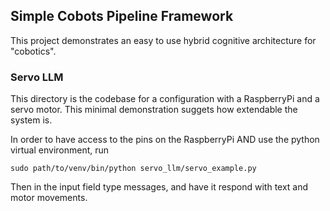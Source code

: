 ## Simple Cobots Pipeline Framework
This project demonstrates an easy to use hybrid cognitive architecture for "cobotics". 

### Servo LLM
This directory is the codebase for a configuration with a RaspberryPi and a servo motor. This minimal demonstration suggets how extendable the system is.

In order to have access to the pins on the RaspberryPi AND use the python virtual environment, run
```
sudo path/to/venv/bin/python servo_llm/servo_example.py
```
Then in the input field type messages, and have it respond with text and motor movements.
